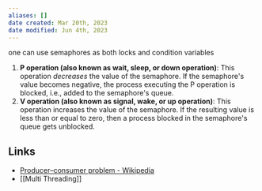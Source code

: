 ```yaml
---
aliases: []
date created: Mar 20th, 2023
date modified: Jun 4th, 2023
---
```

one can use semaphores as both locks and condition variables

1. **P operation (also known as wait, sleep, or down operation)**: This operation *decreases* the value of the semaphore. If the semaphore's value becomes negative, the process executing the P operation is blocked, i.e., added to the semaphore's queue.
2. **V operation (also known as signal, wake, or up operation)**: This operation increases the value of the semaphore. If the resulting value is less than or equal to zero, then a process blocked in the semaphore's queue gets unblocked.

## Links
- [Producer–consumer problem - Wikipedia](https://en.wikipedia.org/wiki/Producer%E2%80%93consumer_problem)
- [[Multi Threading]]
